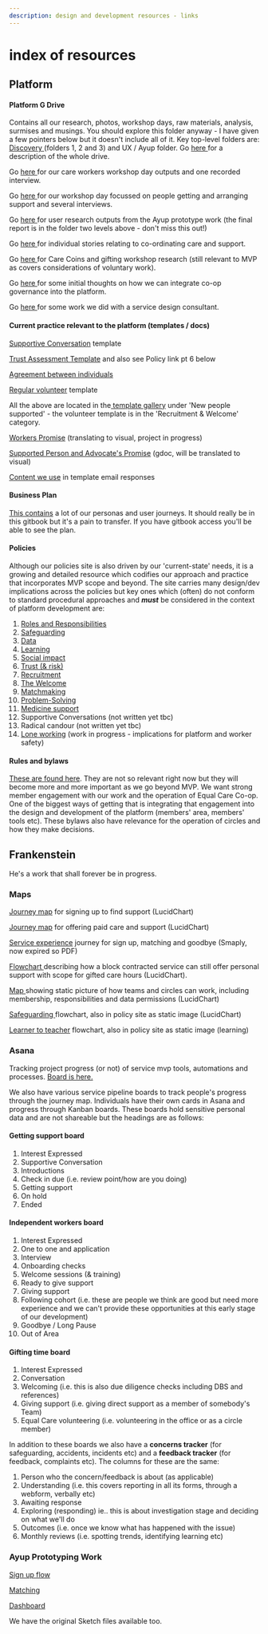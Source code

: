 ```yaml
---
description: design and development resources - links
---
```


# index of resources

## Platform

#### Platform G Drive

Contains all our research, photos, workshop days, raw materials, analysis, surmises and musings. You should explore this folder anyway - I have given a few pointers below but it doesn't include all of it. Key top-level folders are: [Discovery ](https://drive.google.com/drive/u/0/folders/1-E39YfN05sC6QK_4T-fTzhHRa9xauCmr)\(folders 1, 2 and 3\) and UX / Ayup folder. Go [here ](https://docs.google.com/document/d/1fuhaagfBdAdxlje5lNW3nvfPpkAyjE1yb0tPGCr4wt8/edit#heading=h.p4rrle5frio4)for a description of the whole drive.

Go [here ](https://drive.google.com/drive/u/0/folders/1QIKsa3lRHlgbpdGDxT9XBcwO1vpCUHkc)for our care workers workshop day outputs and one recorded interview.

Go [here ](https://drive.google.com/drive/u/0/folders/13V8jGEEO3ULgG52uJFWCm-IECjzQDpD2)for our workshop day focussed on people getting and arranging support and several interviews.

Go [here ](https://drive.google.com/drive/u/0/folders/1jD1oNjdnJ2XfaVp7a8MBbZlu3TZCSZyE)for user research outputs from the Ayup prototype work \(the final report is in the folder two levels above - don't miss this out!\)

Go [here ](https://drive.google.com/drive/u/0/folders/1-yitidLQzgZrSKPDKSWdugFplVwi3yZq)for individual stories relating to co-ordinating care and support.

Go [here ](https://drive.google.com/drive/u/0/folders/1-yctnkxAOmoH_JNeghvqmKf30Z4ZfMT7)for Care Coins and gifting workshop research \(still relevant to MVP as covers considerations of voluntary work\).

Go [here ](https://docs.google.com/document/d/1SaPSm7ZLzQv49kBITnWD4nbz6F_t6tDuSzhskw-38Lc/edit)for some initial thoughts on how we can integrate co-op governance into the platform.

Go [here ](https://drive.google.com/drive/u/0/folders/1055C-Q4I64HHKNF_zdudDI1YeCmkvfib)for some work we did with a service design consultant.

#### Current practice relevant to the platform \(templates / docs\)

[Supportive Conversation](https://docs.google.com/document/d/1PMQ9tpiGxX70VVuu2LcRCtRNAGKEQiAiOQz5aaHZzOc/edit?usp=sharing) template

[Trust Assessment Template](https://docs.google.com/document/d/16pJIb4uaqOY6UTYq_ikAmRp9ZYkJHGv-5y7x2Js5TNE/edit?usp=sharing) and also see Policy link pt 6 below

[Agreement between individuals](https://docs.google.com/document/d/1uk7-XKzEo2DdYhTChKL2nyNW-qwQ4J2aICfh1a6RB9M/edit?usp=sharing)

[Regular volunteer](https://docs.google.com/document/d/12O-W3Fll2W8OlEJpNAwrnul80e0DGf4jVRNYTInOXf4/edit?usp=sharing) template

All the above are located in the[ template gallery](https://docs.google.com/document/u/0/?tgif=d&ftv=1) under 'New people supported' - the volunteer template is in the 'Recruitment & Welcome' category.

[Workers Promise](https://drive.google.com/drive/u/0/folders/16DQMSBVCQXNJOuFwL2Pu1sechic8HEwQ) \(translating to visual, project in progress\)

[Supported Person and Advocate's Promise](https://docs.google.com/document/d/1RU0BrJgiNlpFJ-fsXqVctO9MEKvnnH6oIzl3eC2mK2M/edit#) \(gdoc, will be translated to visual\)

[Content we use](https://docs.google.com/document/d/1goDkVmjRukp0rn8jK3lC8_SuDVP3eYWhCvEpkr28ARA/edit?usp=sharing) in template email responses

#### Business Plan

[This contains](https://plan.equalcare.coop) a lot of our personas and user journeys. It should really be in this gitbook but it's a pain to transfer. If you have gitbook access you'll be able to see the plan.

#### Policies

Although our policies site is also driven by our 'current-state' needs, it is a growing and detailed resource which codifies our approach and practice that incorporates MVP scope and beyond. The site carries many design/dev implications across the policies but key ones which \(often\) do not conform to standard procedural approaches and _**must**_ be considered in the context of platform development are:

1. [Roles and Responsibilities](https://app.gitbook.com/@eccoo/s/policies/safe-and-well/roles-and-responsibilities)
2. [Safeguarding](https://app.gitbook.com/@eccoo/s/policies/safe-and-well/safeguarding)
3. [Data](https://app.gitbook.com/@eccoo/s/policies/co-operative/data)
4. [Learning](https://app.gitbook.com/@eccoo/s/policies/co-operative/learning)
5. [Social impact](https://app.gitbook.com/@eccoo/s/policies/co-operative/social-impact)
6. [Trust \(& risk\)](https://app.gitbook.com/@eccoo/s/policies/safe-and-well/trust)
7. [Recruitment](https://app.gitbook.com/@eccoo/s/policies/people/recruitment)
8. [The Welcome](https://app.gitbook.com/@eccoo/s/policies/people/the-welcome)
9. [Matchmaking](https://app.gitbook.com/@eccoo/s/policies/people/matchmaking)
10. [Problem-Solving](https://app.gitbook.com/@eccoo/s/policies/people/problems-and-solving-these)
11. [Medicine support](https://app.gitbook.com/@eccoo/s/policies/safe-and-well/health-safety-wellbeing/medication)
12. Supportive Conversations \(not written yet tbc\)
13. Radical candour \(not written yet tbc\)
14. [Lone working](https://app.gitbook.com/@eccoo/s/policies/safe-and-well/health-safety-wellbeing/lone-working-and-visiting) \(work in progress - implications for platform and worker safety\)

#### Rules and bylaws

[These are found here](https://work.equalcare.coop/). They are not so relevant right now but they will become more and more important as we go beyond MVP. We want strong member engagement with our work and the operation of Equal Care Co-op. One of the biggest ways of getting that is integrating that engagement into the design and development of the platform \(members' area, members' tools etc\). These bylaws also have relevance for the operation of circles and how they make decisions.

## Frankenstein

He's a work that shall forever be in progress.

### Maps

[Journey map](https://www.lucidchart.com/invitations/accept/657368f1-c877-4cb0-87b5-def579ca44a4) for signing up to find support \(LucidChart\)

[Journey map](https://www.lucidchart.com/invitations/accept/0c4b9eb2-4943-4c3a-a084-cf92a9893e02) for offering paid care and support \(LucidChart\)

[Service experience](https://drive.google.com/a/equalcare.coop/file/d/1aSR7uoOgacPOFaalDCSNS1uMJZgGF10x/view?usp=sharing) journey for sign up, matching and goodbye \(Smaply, now expired so PDF\)

[Flowchart ](https://www.lucidchart.com/invitations/accept/543dbb30-6dcd-4c1a-bdb5-92d193f3127d)describing how a block contracted service can still offer personal support with scope for gifted care hours \(LucidChart\).

[Map ](https://www.lucidchart.com/invitations/accept/9b057545-0728-4e96-b60a-0935548d12c7)showing static picture of how teams and circles can work, including membership, responsibilities and data permissions \(LucidChart\)

[Safeguarding ](https://www.lucidchart.com/invitations/accept/f6b3d75d-8702-440a-a7fa-6a7a15876e8c)flowchart, also in policy site as static image \(LucidChart\)

[Learner to teacher](https://www.lucidchart.com/invitations/accept/eae36d4b-536a-4198-bfd1-9c32555eeeac) flowchart, also in policy site as static image \(learning\)

### Asana

Tracking project progress \(or not\) of service mvp tools, automations and processes. [Board is here.](https://app.asana.com/0/1139769260183323/board)

We also have various service pipeline boards to track people's progress through the journey map. Individuals have their own cards in Asana and progress through Kanban boards. These boards hold sensitive personal data and are not shareable but the headings are as follows:

#### Getting support board

1. Interest Expressed
2. Supportive Conversation
3. Introductions
4. Check in due \(i.e. review point/how are you doing\)
5. Getting support
6. On hold
7. Ended

#### Independent workers board

1. Interest Expressed
2. One to one and application
3. Interview
4. Onboarding checks
5. Welcome sessions \(& training\)
6. Ready to give support
7. Giving support
8. Following cohort \(i.e. these are people we think are good but need more experience and we can't provide these opportunities at this early stage of our development\)
9. Goodbye / Long Pause
10. Out of Area

#### Gifting time board

1. Interest Expressed
2. Conversation
3. Welcoming \(i.e. this is also due diligence checks including DBS and references\)
4. Giving support \(i.e. giving direct support as a member of somebody's Team\)
5. Equal Care volunteering \(i.e. volunteering in the office or as a circle member\)

In addition to these boards we also have a **concerns tracker** \(for safeguarding, accidents, incidents etc\) and a **feedback tracker** \(for feedback, complaints etc\). The columns for these are the same:

1. Person who the concern/feedback is about \(as applicable\)
2. Understanding \(i.e. this covers reporting in all its forms, through a webform, verbally etc\)
3. Awaiting response
4. Exploring \(responding\) ie.. this is about investigation stage and deciding on what we'll do 
5. Outcomes \(i.e. once we know what has happened with the issue\)
6. Monthly reviews \(i.e. spotting trends, identifying learning etc\)

### Ayup Prototyping Work

[Sign up flow](https://projects.invisionapp.com/share/S6SG0M2MAFV#/screens)

[Matching](https://projects.invisionapp.com/share/BFT3SRSSD34#/screens)

[Dashboard](https://projects.invisionapp.com/share/FJP8K5X953U#/screens/332641673_0-3_Dashboard_-_Alt_Layout)

We have the original Sketch files available too.



